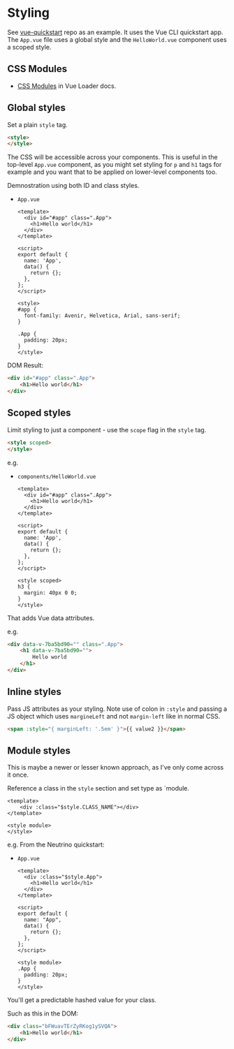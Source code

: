 # Styling

See [vue-quickstart](https://github.com/MichaelCurrin/vue-quickstart) repo as an example. It uses the Vue CLI quickstart app. The `App.vue` file uses a global style and the `HelloWorld.vue` component uses a scoped style.


## CSS Modules

- [CSS Modules](https://vue-loader.vuejs.org/guide/css-modules.html) in Vue Loader docs.


## Global styles

Set a plain `style` tag.

```html
<style>
</style>
```

The CSS will be accessible across your components. This is useful in the top-level `App.vue` component, as you might set styling for `p` and `h1` tags for example and you want that to be applied on lower-level components too.

Demnostration using both ID and class styles.

- `App.vue`
    ```vue
    <template>
      <div id="#app" class=".App">
        <h1>Hello world</h1>
      </div>
    </template>

    <script>
    export default {
      name: 'App',
      data() {
        return {};
      },
    };
    </script>

    <style>
    #app {
      font-family: Avenir, Helvetica, Arial, sans-serif;
    }

    .App {
      padding: 20px;
    }
    </style>
    ```

DOM Result:

```html
<div id="#app" class=".App">
    <h1>Hello world</h1>
</div>
```


## Scoped styles

Limit styling to just a component - use the `scope` flag in the `style` tag.

```html
<style scoped>
</style>
```

e.g.

- `components/HelloWorld.vue`
    ```vue
    <template>
      <div id="#app" class=".App">
        <h1>Hello world</h1>
      </div>
    </template>

    <script>
    export default {
      name: 'App',
      data() {
        return {};
      },
    };
    </script>

    <style scoped>
    h3 {
      margin: 40px 0 0;
    }
    </style>
    ```

That adds Vue data attributes.

e.g.

```html
<div data-v-7ba5bd90="" class=".App">
    <h1 data-v-7ba5bd90="">
        Hello world
    </h1>
</div>
```

## Inline styles

Pass JS attributes as your styling. Note use of colon in `:style` and passing a JS object which uses `margineLeft` and not `margin-left` like in normal CSS.

```html
<span :style="{ marginLeft: '.5em' }">{{ value2 }}</span>
```


## Module styles

This is maybe a newer or lesser known approach, as I've only come across it once.

Reference a class in the `style` section and set type as `module.

```vue
<template>
    <div :class="$style.CLASS_NAME"></div>
</template>

<style module>
</style>
```

e.g. From the Neutrino quickstart:

- `App.vue`
    ```vue
    <template>
      <div :class="$style.App">
        <h1>Hello world</h1>
      </div>
    </template>

    <script>
    export default {
      name: "App",
      data() {
        return {};
      },
    };
    </script>

    <style module>
    .App {
      padding: 20px;
    }
    </style>
    ```


You'll get a predictable hashed value for your class.

Such as this in the DOM:

```html
<div class="bFWuavTErZyRKog1ySVQA">
    <h1>Hello world</h1>
</div>
```
